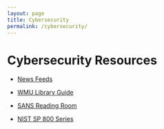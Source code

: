 ```yaml
---
layout: page
title: Cybersecurity
permalink: /cybersecurity/
---
```


# Cybersecurity Resources

* [News Feeds](https://docrea.org/security/news.php)

* [WMU Library Guide](https://libguides.wmich.edu/cybersecurity)

* [SANS Reading Room](https://www.sans.org/white-papers/)

* [NIST SP 800 Series](https://csrc.nist.gov/publications/sp800)




